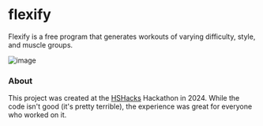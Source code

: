 # flexify
Flexify is a free program that generates workouts of varying difficulty, style, and muscle groups.

![image](https://github.com/BuggyAl/flexify/assets/64368488/d7bbd101-6eb7-4362-98c0-d5a94a210054)
### About
This project was created at the [HSHacks](https://hshacks.org/) Hackathon in 2024. While the code isn't good (it's pretty terrible), the experience was great for everyone who worked on it.
